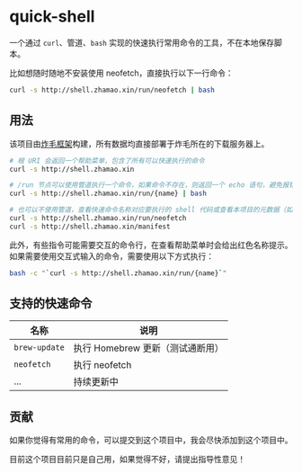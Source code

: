 # quick-shell

一个通过 `curl`、管道、`bash` 实现的快速执行常用命令的工具，不在本地保存脚本。

比如想随时随地不安装使用 neofetch，直接执行以下一行命令：

```bash
curl -s http://shell.zhamao.xin/run/neofetch | bash
```

## 用法

该项目由[炸毛框架](https://github.com/zhamao-robot/zhamao-framework)构建，所有数据均直接部署于炸毛所在的下载服务器上。

```bash
# 根 URI 会返回一个帮助菜单，包含了所有可以快速执行的命令
curl -s http://shell.zhamao.xin

# /run 节点可以使用管道执行一个命令，如果命令不存在，则返回一个 echo 语句，避免报错，但做到了命令不存在的提示功能
curl -s http://shell.zhamao.xin/run/{name} | bash

# 也可以不使用管道，查看快速命令名称对应要执行的 shell 代码或查看本项目的元数据（如果你不放心命令的话）
curl -s http://shell.zhamao.xin/run/neofetch
curl -s http://shell.zhamao.xin/manifest
```

此外，有些指令可能需要交互的命令行，在查看帮助菜单时会给出红色名称提示。如果需要使用交互式输入的命令，需要使用以下方式执行：

```bash
bash -c "`curl -s http://shell.zhamao.xin/run/{name}`"
```

## 支持的快速命令

| 名称 | 说明 |
| ---- | ---- |
| `brew-update` | 执行 Homebrew 更新（测试通断用） |
| `neofetch` | 执行 neofetch |
| ... | 持续更新中 |

## 贡献

如果你觉得有常用的命令，可以提交到这个项目中，我会尽快添加到这个项目中。

目前这个项目目前只是自己用，如果觉得不好，请提出指导性意见！

